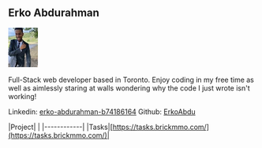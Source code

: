 <style>@import url("//readme.codeadam.ca/readme.css");</style>

## Erko Abdurahman

![ErkoAbdu](../images/ErkoAbdu.jpg)

Full-Stack web developer based in Toronto. Enjoy coding in my free time as well as aimlessly staring at walls wondering why the code I just wrote isn't working!

Linkedin: [erko-abdurahman-b74186164](https://www.linkedin.com/in/erko-abdurahman-b74186164/)
Github: [ErkoAbdu](https://github.com/ErkoAbdu)

|Project|    |
|------------|
|Tasks|[https://tasks.brickmmo.com/](https://tasks.brickmmo.com/)|
